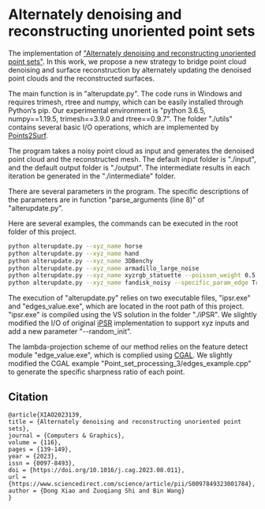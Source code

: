 # Alternately denoising and reconstructing unoriented point sets

The implementation of ["Alternately denoising and reconstructing unoriented point sets"](https://arxiv.org/abs/2305.00391).
In this work, we propose a new strategy to bridge point cloud denoising and surface reconstruction by alternately updating the denoised point clouds and the reconstructed surfaces.

The main function is in "alterupdate.py". The code runs in Windows and requires trimesh, rtree and numpy, which can be easily installed through Python‘s pip. Our experimental environment is "python 3.6.5, numpy==1.19.5, trimesh==3.9.0 and rtree==0.9.7".
The folder "./utils" contains several basic I/O operations, which are implemented by [Points2Surf]( https://github.com/ErlerPhilipp/points2surf).

The program takes a noisy point cloud as input and generates the denoised point cloud and the reconstructed mesh. The default input folder is "./input", and the default output folder is "./output".
The intermediate results in each iteration be generated in the "./intermediate" folder.

There are several parameters in the program. The specific descriptions of the parameters are in function "parse_arguments (line 8)" of "alterupdate.py".

Here are several examples, the commands can be executed in the root folder of this project.

```bash
python alterupdate.py --xyz_name horse
python alterupdate.py --xyz_name hand
python alterupdate.py --xyz_name 3DBenchy
python alterupdate.py --xyz_name armadillo_large_noise
python alterupdate.py --xyz_name xyzrgb_statuette --poisson_weight 0.5
python alterupdate.py --xyz_name fandisk_noisy --specific_param_edge True --c 0.11 --sigma 0.05
```

The execution of "alterupdate.py" relies on two executable files, "ipsr.exe" and "edges_value.exe", which are located in the root path of this project.
"ipsr.exe" is compiled using the VS solution in the folder "./iPSR". We slightly modified the I/O of original [iPSR](https://github.com/houfei0801/ipsr) implementation to support xyz inputs and add a new parameter "--random_init".

The lambda-projection scheme of our method relies on the feature detect module "edge_value.exe", which is complied using [CGAL](www.cgal.org). 
We slightly modified the CGAL example "Point_set_processing_3/edges_example.cpp" to generate the specific sharpness ratio of each point. 


## Citation
```
@article{XIAO2023139,
title = {Alternately denoising and reconstructing unoriented point sets},
journal = {Computers & Graphics},
volume = {116},
pages = {139-149},
year = {2023},
issn = {0097-8493},
doi = {https://doi.org/10.1016/j.cag.2023.08.011},
url = {https://www.sciencedirect.com/science/article/pii/S0097849323001784},
author = {Dong Xiao and Zuoqiang Shi and Bin Wang}
}
```


